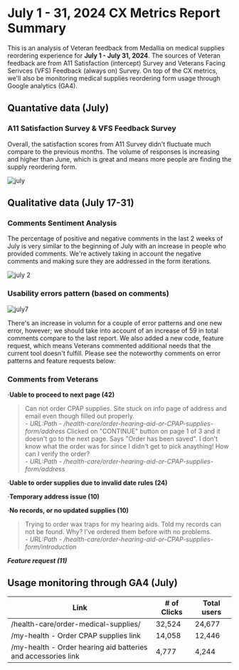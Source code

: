 # July 1 - 31, 2024 CX Metrics Report Summary 

This is an analysis of Veteran feedback from Medallia on medical supplies reordering experience for **July 1 - July 31, 2024**. The sources of Veteran feedback are from A11 Satisfaction (intercept) Survey and Veterans Facing Serivces (VFS) Feedback (always on) Survey. On top of the CX metrics, we'll also be monitoring medical supplies reordering form usage through Google analytics (GA4). 

## Quantative data (July)

### A11 Satisfaction Survey & VFS Feedback Survey 

Overall, the satisfaction scores from A11 Survey didn't fluctuate much compare to the previous months. The volume of responses is increasing and higher than June, which is great and means more people are finding the supply reordering form. 

![july](https://github.com/user-attachments/assets/99d10a9c-2c4c-4696-be10-73276a52adbc)


## Qualitative data (July 17-31)

### Comments Sentiment Analysis 

The percentage of positive and negative comments in the last 2 weeks of July is very similar to the beginning of July with an increase in people who provided comments. We're actively taking in account the negative comments and making sure they are addressed in the form iterations. 

![july 2](https://github.com/user-attachments/assets/48f61ea9-6768-45a9-bcbd-0bf1051c022f)


### Usability errors pattern (based on comments)

![july7](https://github.com/user-attachments/assets/5886d7ff-fafa-4c1c-8021-1aaa5e927221)

There's an increase in volumn for a couple of error patterns and one new error, however; we should take into account of an increase of 59 in total comments compare to the last report. We also added a new code, feature request, which means Veterans commented additional needs that the current tool doesn't fulfill. Please see the noteworthy comments on error patterns and feature requests below:

### Comments from Veterans 

⋅**Uable to proceed to next page (42)**
> Can not order CPAP supplies. Site stuck on info page of address and email even though filled out properly.<br>
*- URL:Path - /health-care/order-hearing-aid-or-CPAP-supplies-form/address*
> Clicked on "CONTINUE" button on page 1 of 3 and it doesn't go to the next page. Says "Order has been saved". I don't know what the order was for since I didn't get to pick anaything! How can I verify the order?<br>
*- URL:Path - /health-care/order-hearing-aid-or-CPAP-supplies-form/address*

⋅**Uable to order supplies due to invalid date rules (24)**

⋅**Temporary address issue (10)**

⋅**No records, or no updated supplies (10)**
> Trying to order wax traps for my hearing aids.  Told  my records can not be found.  Why?  I've ordered them before with no problems.<br>
*- URL:Path - /health-care/order-hearing-aid-or-CPAP-supplies-form/introduction*

**_Feature request (11)_**


## Usage monitoring through GA4 (July)

| **Link** | **# of Clicks** | **Total users** |
| ---------| ----------- |  ------- |
| /health-care/order-medical-supplies/ | 32,524 | 24,677
| /my-health - Order CPAP supplies link | 14,058 | 12,446 |
| /my-health - Order hearing aid batteries and accessories link | 4,777 | 4,244 |
